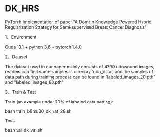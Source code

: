# DK_HRS

PyTorch Implementation of paper "A Domain Knowledge Powered Hybrid Regularization Strategy for Semi-supervised Breast Cancer Diagnosis"

1、Environment

Cuda 10.1 + python 3.6 + pytorch 1.4.0

2、Dataset

The dataset used in our paper mainly consists of 4390 ultrasound images, readers can find some samples in direcory 'uda_data', 
and the samples of data path during training process can be found in "labeled_images_20.pth" and "labeled_images_80.pth" 

3、Train & Test

Train (an example under 20% of labeled data setting):

bash train_b8mu30_dk_vat_28.sh

Test:

bash val_dk_vat.sh